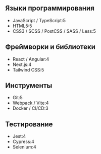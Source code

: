 ## Языки программирования
- JavaScript / TypeScript:5
- HTML5:5
- CSS3 / SCSS / PostCSS / SASS / Less:5

## Фреймворки и библиотеки
- React / Angular:4
- Next.js:4
- Tailwind CSS:5

## Инструменты
- Git:5
- Webpack / Vite:4
- Docker / CI/CD:3

## Тестирование
- Jest:4
- Cypress:4
- Selenium:4
